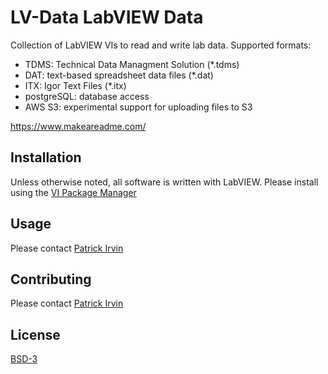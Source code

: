 # LV-Data LabVIEW Data

Collection of LabVIEW VIs to read and write lab data. Supported formats:
- TDMS: Technical Data Managment Solution (\*.tdms)
- DAT: text-based spreadsheet data files (\*.dat)
- ITX: Igor Text Files (\*.itx)
- postgreSQL: database access
- AWS S3: experimental support for uploading files to S3

https://www.makeareadme.com/

## Installation

Unless otherwise noted, all software is written with LabVIEW. Please install using the [VI Package Manager](https://vipm.jki.net/)

## Usage

Please contact [Patrick Irvin](https://github.com/ciozi137)

## Contributing

Please contact [Patrick Irvin](https://github.com/ciozi137)

## License

[BSD-3](https://opensource.org/licenses/BSD-3-Clause)
